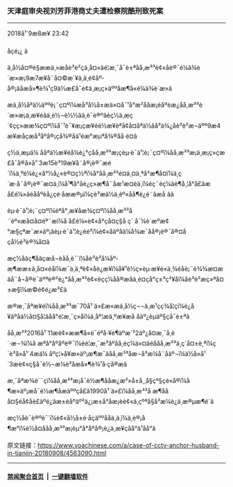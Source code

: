 ### 天津庭审央视刘芳菲港商丈夫遭检察院酷刑致死案
------------------------

<div class="published">
 <span class="date" title="ä¸­å½æ¶é´">
  <time datetime="2018-09-08T23:42:35+08:00">
   2018å¹´9æ8æ¥ 23:42
  </time>
 </span>
</div>
<br/>
<div class="wsw">
 <span class="dateline">
  åçé¡¿ â
 </span>
 <p>
  ä¸­å½å¤®è§ææä¸»æåè³è²çä¸å¤«ãé¦æ¸¯å¯è±ªåå¸æ³³è¢«åè®¯é¼ä¾è´æ­»æ¡9æ7æ¥å¨å¤©æ´¥ä¸ä¸­é¢åº­å®¡ãåæå»¶è¾¹ç9ä½æ£å¯é¢ä¸æ¡ç»äººåæ¶å«é¼ä¾è´æ­»ã
 </p>
 <p>
  æä¸­å½åªä½äººè¡¨ç¤ºï¼æå³å½å±æä»¤å¯¹å°æ²ååæ¡éåºèæ¿åå¸æ³³è´æ­»æ¡ä¸æ¥éãä¸è½¬è½½ãä¸è¯è®ºãèç½ä¸æç´¢çç»ææ¾ç¤ºï¼å¯¹è¯¥æ¡çæ¥éé½æ¥èªå¢å¤åªä½ãå³ä¾¿åè³è²æ¬äºº9æ4æ¥æåçæå³åº­å®¡çå¾®åä¹é­æ°æµªå¾®åå é¤ã
 </p>
 <p>
  ç½ä¸æµä¼ ååªä½æ¥éå¼è¿°çåå¸æ³³æ¡çèµ·è¯ä¹¦è¡¨ç¤ºï¼åå¸æ³³æ¡ä¸æ¡ç»çæ£å¯å®å»å¹´3æ15è³19æ¥å¨å®¡è®¯æé´ï¼ä¸ºé¼è¿«å°½å¿«è®¤ç½ªï¼å°åå¸æ³³é¤ä¸¤ä¸ªå°æ¶å¤ï¼ä¸ç´æ·å¨å®¡è®¯æ¤ä¸ï¼å¹¶å°åè¿ç»æ¶å¨åæ¹æ¤èä¸ï¼éç¨èç¼ãè¶å¸¦å°å£ãæå£é¼»ãéååºèå¿ç­é·åææ®µï¼çè³æä½ä¸èº«åå¶è¿é¨âæå âã
 </p>
 <p>
  èµ·è¯ä¹¦è¡¨ç¤ºï¼éªå°¸æ¥åæ¾ç¤ºï¼åå¸æ³³å¨èº«æå¤å¤éª¨æï¼å å£é¼»è¢«å°ç­å¤ç§å ç´ å¯¼è´æºæ¢°æ§çªæ¯æ­»äº¡ãèµ·è¯ä¹¦è¿éé²ï¼è¢«åäºåä¼å¾æ¯åå®¡è®¯å®¤åçå½é³è®¾å¤ã
 </p>
 <p>
  æç½åâç¶å­âçæå¬èåå¸è¯´ï¼åè³è²å¼åº­æ¶ææ±ä¸å¤«éåï¼æ¯ä¸ä¸ªè¢«åè¿æ¥ï¼å¥¹é½ç«èµ·æ¥é«ä¸¾éåè¡¨è¾¾æ¤æãå¨å¬å®è¯äººè®²è¿°åå¸æ³³è¢«èçç¼åå®æåä¸é¤çå°ç±³ç²¥åï¼åè³è²æç»ªå¤±æ§ï¼æ©é¢é¿æ³£ã
 </p>
 <p>
  æ®æ¸¯åªæ¥éï¼åå¸æ³³æ¯70å¹´ä»£æ«æä¸­å½ç¬¬ä¸æ¹çç¾å­¦çï¼è¿å¥äºåä½å¤§å­¦ãåå°é¦æ¸¯ç»åï¼ä¸åº¦æä¸ºæ¥æå åäº¿èµäº§çå¯è±ªã
 </p>
 <p>
  åå¸æ³³2016å¹´11æè¢«ææ¶å«è¯éªå·¥é¶äºæ´²2äº¿å¤æ¸¯å¸è´·æ¬¾ï¼å æªå°åº­åºè®¯ï¼é­é¦æ¸¯æ³åº­åå¸éç¼ä»¤ãéååå¸æ³³ä¸ç´å¤±è¸ªï¼ç´è³å»å¹´4æä¼ åºç¦»å¥æ­»äº¡æ¶æ¯ãåå¸æ³³åæ¬å³æ¼å¨åäº¬ï¼ä½å»å¹´3æè¢«ç§å¯è½¬æ¼è³åæå»¶è¾¹å·çå®æã
 </p>
 <p>
  æ¸¯åªæ¾è´¨çï¼åå¸æ³³æ¡å¯è½æ¶ååæ¿æ²»å±å¸¸å§çº§çé«å®ï¼å¶æ­»äº¡æå¯è½æ¶åæäººç­å£ã1990å¹´ä»£ï¼åå¸æ³³å æ¶ååå¤§éå¢åè£äºé¿ãæ±éåºäº²ä¿¡æ±å°åæ¡èè¢«ä¸­çºªå§å³æ¼è¿ä¸æ®µæ¶é´ã
 </p>
 <p>
  æç½åè¯è®ºè¯´ï¼è¢«å½å±é·åçäººååä¸ä¸ï¼ä¸è®¡å¶æ°ï¼è½å¤ååå¸æ³³æ¡èµ°å°åº­å®¡è¿ä¸æ­¥çåå°ä¹åå°ã
 </p>
 <p>
 </p>
</div>

原文链接：https://www.voachinese.com/a/case-of-cctv-anchor-husband-in-tianjin-20180908/4563090.html


------------------------
#### [禁闻聚合首页](https://github.com/gfw-breaker/banned-news/blob/master/README.md) &nbsp;|&nbsp;  [一键翻墙软件](https://github.com/gfw-breaker/nogfw/blob/master/README.md)